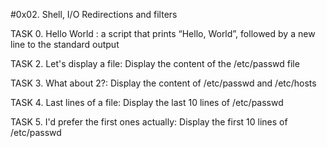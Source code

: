 #0x02. Shell, I/O Redirections and filters

TASK 0. Hello World : a script that prints “Hello, World”, followed by a new line to the standard output

TASK 2. Let's display a file: Display the content of the /etc/passwd file

TASK 3. What about 2?: Display the content of /etc/passwd and /etc/hosts

TASK 4. Last lines of a file: Display the last 10 lines of /etc/passwd

TASK 5. I'd prefer the first ones actually: Display the first 10 lines of /etc/passwd
